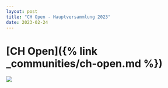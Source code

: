 ```yaml
---
layout: post
title: "CH Open - Hauptversammlung 2023"
date: 2023-02-24
---
```


# [CH Open]({% link _communities/ch-open.md %})

![](https://www.ch-open.ch/wp-content/uploads/2019/04/logo_chopen_web_big-1.png)
